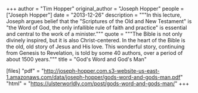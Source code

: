 +++
author = "Tim Hopper"
original_author = "Joseph Hopper"
people = ["Joseph Hopper"]
date = "2013-12-26"
description = """In this lecture, Joseph argues belief that the "Scriptures of the Old and New Testament" is "the Word of God, the only infallible rule of faith and practice" is essential and central to the work of a minister."""
quote = """The Bible is not only divinely inspired, but it is also Christ-centered. In the heart of the Bible is the old, old story of Jesus and His love. This wonderful story, continuing from Genesis to Revelation, is told by some 40 authors, over a period of about 1500 years."""
title = "God's Word and God's Man"

[files]
"pdf" = "http://joseph-hopper.com.s3-website-us-east-1.amazonaws.com/data/joseph-hopper/gods-word-and-gods-man.pdf"
"html" = "https://ulsterworldly.com/post/gods-word-and-gods-man/"
+++